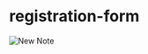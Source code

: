# registration-form

![New Note](https://github.com/user-attachments/assets/a18a3fbb-821b-4c67-b180-aa98bbe35c80)
